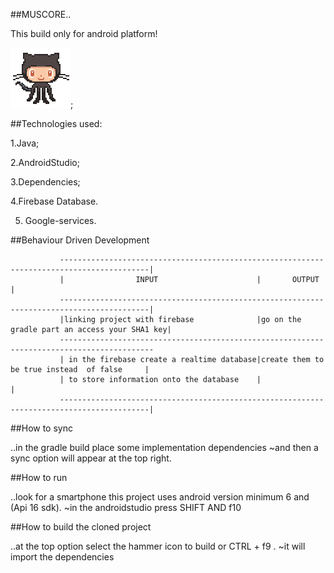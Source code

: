 ##MUSCORE..

This build only for android platform!

![Github repo](https://github.com/kangogopeter/Musecore/blob/Features/app/src/main/res/drawable/anim.gif);

##Technologies used:

1.Java;

2.AndroidStudio;

3.Dependencies;

4.Firebase Database.

5. Google-services.

##Behaviour Driven Development


               ------------------------------------------------------------------------------------------|
               |                INPUT                      |       OUTPUT                                |
               ------------------------------------------------------------------------------------------|
               |linking project with firebase              |go on the gradle part an access your SHA1 key|
               -------------------------------------------------------------------------------------------
               | in the firebase create a realtime database|create them to be true instead  of false     |
               | to store information onto the database    |                                             |
               ------------------------------------------------------------------------------------------|
            
##How to sync

..in the gradle build place some implementation dependencies
~and then a sync option will appear at the top right.

##How to run

..look for a smartphone this project uses android version minimum 6 and (Api 16 sdk).
~in the androidstudio press SHIFT AND f10

##How to build the cloned project

..at the top option select the hammer icon to build or CTRL + f9 .
~it will import the dependencies



